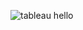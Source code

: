 

![tableau](https://user-images.githubusercontent.com/86017045/190856560-6923711a-d30d-4ecd-a695-211096383d4e.png)
hello
